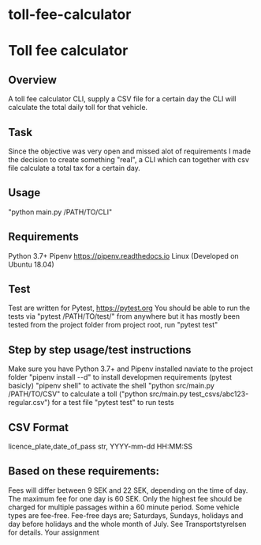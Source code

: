 # toll-fee-calculator

# Toll fee calculator

## Overview

A toll fee calculator CLI, supply a CSV file for a certain day the CLI will calculate the total daily toll for that vehicle.

## Task

Since the objective was very open and missed alot of requirements I made the decision to create something "real", a CLI which can together with csv file calculate a total tax for a certain day.

## Usage

"python main.py /PATH/TO/CLI"

## Requirements

Python 3.7+
Pipenv https://pipenv.readthedocs.io
Linux (Developed on Ubuntu 18.04)

## Test

Test are written for Pytest, https://pytest.org
You should be able to run the tests via "pytest /PATH/TO/test/" from anywhere but it has mostly been tested from the project folder
from project root, run "pytest test"

## Step by step usage/test instructions

Make sure you have Python 3.7+ and Pipenv installed
naviate to the project folder
"pipenv install --d" to install developmen requirements (pytest basicly)
"pipenv shell" to activate the shell
"python src/main.py /PATH/TO/CSV" to calculate a toll
("python src/main.py test_csvs/abc123-regular.csv") for a test file
"pytest test" to run tests

## CSV Format

licence_plate,date_of_pass
str, YYYY-mm-dd HH:MM:SS

## Based on these requirements:

Fees will differ between 9 SEK and 22 SEK, depending on the time of day.
The maximum fee for one day is 60 SEK.
Only the highest fee should be charged for multiple passages within a 60 minute period.
Some vehicle types are fee-free.
Fee-free days are; Saturdays, Sundays, holidays and day before holidays and the whole month of July. See Transportstyrelsen for details.
Your assignment
